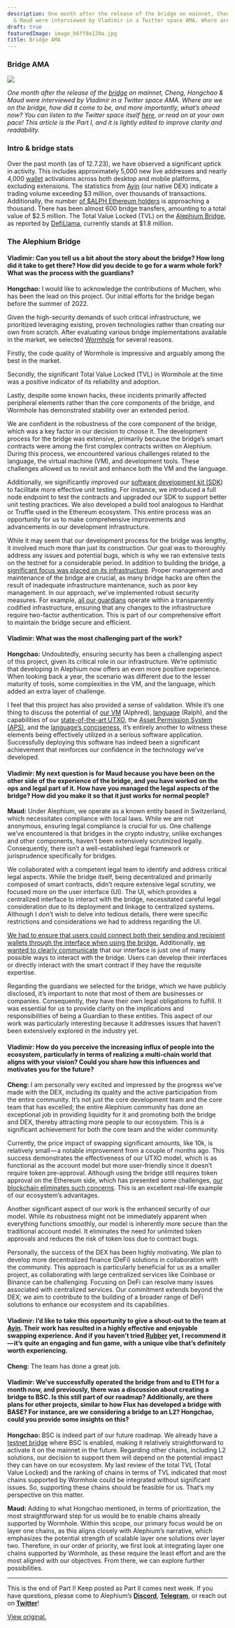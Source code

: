 ```yaml
---
description: One month after the release of the bridge on mainnet, Cheng, Hongchao
  & Maud were interviewed by Vladimir in a Twitter space AMA. Where are…
draft: true
featuredImage: image_b6ff8e120a.jpg
title: Bridge AMA
---
```


### Bridge AMA

![](image_b6ff8e120a.jpg)

_One month after the release of the_ <a href="https://bridge.alephium.org/#/transfer" class="markup--anchor markup--p-anchor" data-href="https://bridge.alephium.org/#/transfer" rel="noopener" target="_blank"><em>bridge</em></a> _on mainnet, Cheng, Hongchao & Maud were interviewed by Vladimir in a Twitter space AMA. Where are we on the bridge, how did it come to be, and more importantly, what’s ahead now? You can listen to the Twitter space itself_ <a href="https://twitter.com/i/spaces/1mrGmydQreMGy" class="markup--anchor markup--p-anchor" data-href="https://twitter.com/i/spaces/1mrGmydQreMGy" rel="noopener" target="_blank"><em>here</em></a>_, or read on at your own pace! This article is the Part I, and it is lightly edited to improve clarity and readability._

### **Intro & bridge stats**

Over the past month (as of 12.7.23), we have observed a significant uptick in activity. This includes approximately 5,000 new live addresses and nearly 4,000 <a href="https://alephium.org/#wallets" class="markup--anchor markup--p-anchor" data-href="https://alephium.org/#wallets" rel="noopener" target="_blank">wallet</a> activations across both desktop and mobile platforms, excluding extensions. The statistics from <a href="https://ayin.app/" class="markup--anchor markup--p-anchor" data-href="https://ayin.app/" rel="noopener" target="_blank">Ayin</a> (our native DEX) indicate a trading volume exceeding \$3 million, over thousands of transactions. Additionally, the number <a href="https://etherscan.io/token/0x590f820444fa3638e022776752c5eef34e2f89a6" class="markup--anchor markup--p-anchor" data-href="https://etherscan.io/token/0x590f820444fa3638e022776752c5eef34e2f89a6" rel="noopener" target="_blank">of $ALPH Ethereum holders</a> is approaching a thousand. There has been almost 600 bridge transfers, amounting to a total value of \$2.5 million. The Total Value Locked (TVL) on the <a href="https://bridge.alephium.org/#/transfer" class="markup--anchor markup--p-anchor" data-href="https://bridge.alephium.org/#/transfer" rel="noopener" target="_blank">Alephium Bridge</a>, as reported by <a href="https://defillama.com/protocol/alephium-bridge" class="markup--anchor markup--p-anchor" data-href="https://defillama.com/protocol/alephium-bridge" rel="noopener" target="_blank">DefiLlama</a>, currently stands at \$1.8 million.

### **The Alephium Bridge**

#### **Vladimir: Can you tell us a bit about the story about the bridge? How long did it take to get there? How did you decide to go for a warm whole fork? What was the process with the guardians?**

**Hongchao:** I would like to acknowledge the contributions of Muchen, who has been the lead on this project. Our initial efforts for the bridge began before the summer of 2022.

Given the high-security demands of such critical infrastructure, we prioritized leveraging existing, proven technologies rather than creating our own from scratch. After evaluating various bridge implementations available in the market, we selected <a href="https://docs.wormhole.com/wormhole/" class="markup--anchor markup--p-anchor" data-href="https://docs.wormhole.com/wormhole/" rel="noopener" target="_blank">Wormhole</a> for several reasons.

Firstly, the code quality of Wormhole is impressive and arguably among the best in the market.

Secondly, the significant Total Value Locked (TVL) in Wormhole at the time was a positive indicator of its reliability and adoption.

Lastly, despite some known hacks, these incidents primarily affected peripheral elements rather than the core components of the bridge, and Wormhole has demonstrated stability over an extended period.

We are confident in the robustness of the core component of the bridge, which was a key factor in our decision to choose it. The development process for the bridge was extensive, primarily because the bridge’s smart contracts were among the first complex contracts written on Alephium. During this process, we encountered various challenges related to the language, the virtual machine (VM), and development tools. These challenges allowed us to revisit and enhance both the VM and the language.

Additionally, we significantly improved our <a href="https://github.com/alephium/alephium-web3" class="markup--anchor markup--p-anchor" data-href="https://github.com/alephium/alephium-web3" rel="noopener" target="_blank">software development kit (SDK</a>) to facilitate more effective unit testing. For instance, we introduced a full node endpoint to test the contracts and upgraded our SDK to support better unit testing practices. We also developed a build tool analogous to Hardhat or Truffle used in the Ethereum ecosystem. This entire process was an opportunity for us to make comprehensive improvements and advancements in our development infrastructure.

While it may seem that our development process for the bridge was lengthy, it involved much more than just its construction. Our goal was to thoroughly address any issues and potential bugs, which is why we ran extensive tests on the testnet for a considerable period. In addition to building the bridge, <a href="https://medium.com/@alephium/the-alephium-bridge-a787d90b2e4a" class="markup--anchor markup--p-anchor" data-href="https://medium.com/@alephium/the-alephium-bridge-a787d90b2e4a" target="_blank">a significant focus was placed on its infrastructure</a>. Proper management and maintenance of the bridge are crucial, as many bridge hacks are often the result of inadequate infrastructure maintenance, such as poor key management. In our approach, we’ve implemented robust security measures. For example, <a href="https://twitter.com/alephium/status/1716858711493493013" class="markup--anchor markup--p-anchor" data-href="https://twitter.com/alephium/status/1716858711493493013" rel="noopener" target="_blank">all our guardians</a> operate within a transparently codified infrastructure, ensuring that any changes to the infrastructure require two-factor authentication. This is part of our comprehensive effort to maintain the bridge secure and efficient.

#### **Vladimir: What was the most challenging part of the work?**

**Hongchao:** Undoubtedly, ensuring security has been a challenging aspect of this project, given its critical role in our infrastructure. We’re optimistic that developing in Alephium now offers an even more positive experience. When looking back a year, the scenario was different due to the lesser maturity of tools, some complexities in the VM, and the language, which added an extra layer of challenge.

I feel that this project has also provided a sense of validation. While it’s one thing to discuss the potential of <a href="https://medium.com/@alephium/meet-alphred-a-virtual-machine-like-no-others-85ce86540025" class="markup--anchor markup--p-anchor" data-href="https://medium.com/@alephium/meet-alphred-a-virtual-machine-like-no-others-85ce86540025" target="_blank">our VM</a> (Alphred), <a href="https://docs.alephium.org/ralph/getting-started" class="markup--anchor markup--p-anchor" data-href="https://docs.alephium.org/ralph/getting-started" rel="noopener" target="_blank">language</a> (Ralph), and the capabilities of our <a href="https://medium.com/@alephium/an-introduction-to-the-stateful-utxo-model-8de3b0f76749" class="markup--anchor markup--p-anchor" data-href="https://medium.com/@alephium/an-introduction-to-the-stateful-utxo-model-8de3b0f76749" target="_blank">state-of-the-art UTXO</a>, the <a href="https://medium.com/@alephium/alephiums-aps-eliminating-evm-token-approval-risks-5407e7e70a33" class="markup--anchor markup--p-anchor" data-href="https://medium.com/@alephium/alephiums-aps-eliminating-evm-token-approval-risks-5407e7e70a33" target="_blank">Asset Permission System (APS)</a>, and the <a href="https://twitter.com/alephium/status/1643961985841905664" class="markup--anchor markup--p-anchor" data-href="https://twitter.com/alephium/status/1643961985841905664" rel="noopener" target="_blank">language’s conciseness</a>, it’s entirely another to witness these elements being effectively utilized in a serious software application. Successfully deploying this software has indeed been a significant achievement that reinforces our confidence in the technology we’ve developed.

#### **Vladimir: My next question is for Maud because you have been on the other side of the experience of the bridge, and you have worked on the ops and legal part of it. How have you managed the legal aspects of the bridge? How did you make it so that it just works for normal people?**

**Maud:** Under Alephium, we operate as a known entity based in Switzerland, which necessitates compliance with local laws. While we are not anonymous, ensuring legal compliance is crucial for us. One challenge we’ve encountered is that bridges in the crypto industry, unlike exchanges and other components, haven’t been extensively scrutinized legally. Consequently, there isn’t a well-established legal framework or jurisprudence specifically for bridges.

We collaborated with a competent legal team to identify and address critical legal aspects. While the bridge itself, being decentralized and primarily composed of smart contracts, didn’t require extensive legal scrutiny, we focused more on the user interface (UI). The UI, which provides a centralized interface to interact with the bridge, necessitated careful legal consideration due to its deployment and linkage to centralized systems. Although I don’t wish to delve into tedious details, there were specific restrictions and considerations we had to address regarding the UI.

<a href="https://medium.com/@alephium/alephiumalephium-bridge-the-tutorial-28e7b92b339a" class="markup--anchor markup--p-anchor" data-href="https://medium.com/@alephium/alephiumalephium-bridge-the-tutorial-28e7b92b339a" target="_blank">We had to ensure that users could connect both their sending and recipient wallets through the interface when using the bridge.</a> Additionally, <a href="https://medium.com/@alephium/the-alephium-bridge-a787d90b2e4a" class="markup--anchor markup--p-anchor" data-href="https://medium.com/@alephium/the-alephium-bridge-a787d90b2e4a" target="_blank">we wanted to clearly communicate</a> that our interface is just one of many possible ways to interact with the bridge. Users can develop their interfaces or directly interact with the smart contract if they have the requisite expertise.

Regarding the guardians we selected for the bridge, which we have publicly disclosed, it’s important to note that most of them are businesses or companies. Consequently, they have their own legal obligations to fulfill. It was essential for us to provide clarity on the implications and responsibilities of being a Guardian to these entities. This aspect of our work was particularly interesting because it addresses issues that haven’t been extensively explored in the industry yet.

#### **Vladimir: How do you perceive the increasing influx of people into the ecosystem, particularly in terms of realizing a multi-chain world that aligns with your vision? Could you share how this influences and motivates you for the future?**

**Cheng:** I am personally very excited and impressed by the progress we’ve made with the DEX, including its quality and the active participation from the entire community. It’s not just the core development team and the core team that has excelled; the entire Alephium community has done an exceptional job in providing liquidity for it and promoting both the bridge and DEX, thereby attracting more people to our ecosystem. This is a significant achievement for both the core team and the wider community.

Currently, the price impact of swapping significant amounts, like 10k, is relatively small — a notable improvement from a couple of months ago. This success demonstrates the effectiveness of our UTXO model, which is as functional as the account model but more user-friendly since it doesn’t require token pre-approval. Although using the bridge still requires token approval on the Ethereum side, which has presented some challenges, <a href="https://twitter.com/alephium/status/1673354565801091074" class="markup--anchor markup--p-anchor" data-href="https://twitter.com/alephium/status/1673354565801091074" rel="noopener" target="_blank">our blockchain eliminates such concerns</a>. This is an excellent real-life example of our ecosystem’s advantages.

Another significant aspect of our work is the enhanced security of our model. While its robustness might not be immediately apparent when everything functions smoothly, our model is inherently more secure than the traditional account model. It eliminates the need for unlimited token approvals and reduces the risk of token loss due to contract bugs.

Personally, the success of the DEX has been highly motivating. We plan to develop more decentralized finance (DeFi) solutions in collaboration with the community. This approach is particularly beneficial for us as a smaller project, as collaborating with large centralized services like Coinbase or Binance can be challenging. Focusing on DeFi can resolve many issues associated with centralized services. Our commitment extends beyond the DEX; we aim to contribute to the building of a broader range of DeFi solutions to enhance our ecosystem and its capabilities.

#### **Vladimir: I’d like to take this opportunity to give a shout-out to the team at** <a href="http://ayin.app" class="markup--anchor markup--h4-anchor" data-href="http://ayin.app" rel="noopener" target="_blank"><strong>Ayin</strong></a>**. Their work has resulted in a highly effective and enjoyable swapping experience. And if you haven’t tried** <a href="https://docs.ayin.app/ayin/rubber" class="markup--anchor markup--h4-anchor" data-href="https://docs.ayin.app/ayin/rubber" rel="noopener" target="_blank"><strong>Rubber</strong></a> **yet, I recommend it — it’s quite an engaging and fun game, with a unique vibe that’s definitely worth experiencing.**

**Cheng:** The team has done a great job.

#### **Vladimir: We’ve successfully operated the bridge from and to ETH for a month now, and previously, there was a discussion about creating a bridge to BSC. Is this still part of our roadmap? Additionally, are there plans for other projects, similar to how Flux has developed a bridge with BASE? For instance, are we considering a bridge to an L2? Hongchao, could you provide some insights on this?**

**Hongchao:** BSC is indeed part of our future roadmap. We already have a <a href="https://testnet.bridge.alephium.org/" class="markup--anchor markup--p-anchor" data-href="https://testnet.bridge.alephium.org/" rel="noopener" target="_blank">testnet bridge</a> where BSC is enabled, making it relatively straightforward to activate it on the mainnet in the future. Regarding other chains, including L2 solutions, our decision to support them will depend on the potential impact they can have on our ecosystem. My last review of the total TVL (Total Value Locked) and the ranking of chains in terms of TVL indicated that most chains supported by Wormhole could be integrated without significant issues. So, supporting these chains should be feasible for us. That’s my perspective on this matter.

**Maud:** Adding to what Hongchao mentioned, in terms of prioritization, the most straightforward step for us would be to enable chains already supported by Wormhole. Within this scope, our primary focus would be on layer one chains, as this aligns closely with Alephium’s narrative, which emphasizes the potential strength of scalable layer one solutions over layer two. Therefore, in our order of priority, we first look at integrating layer one chains supported by Wormhole, as these require the least effort and are the most aligned with our objectives. From there, we can explore further possibilities.

---

This is the end of Part I! Keep posted as Part II comes next week. If you have questions, please come to Alephium’s <a href="https://discord.gg/XsGpZ5VDTM" class="markup--anchor markup--p-anchor" data-href="https://discord.gg/XsGpZ5VDTM" rel="noopener" target="_blank"><strong>Discord</strong></a>, <a href="https://t.me/alephiumgroup" class="markup--anchor markup--p-anchor" data-href="https://t.me/alephiumgroup" rel="noopener" target="_blank"><strong>Telegram</strong></a>, or reach out on <a href="https://twitter.com/alephium" class="markup--anchor markup--p-anchor" data-href="https://twitter.com/alephium" rel="noopener" target="_blank"><strong>Twitter</strong></a>!

[View original.](https://medium.com/p/2b140672aecb)
